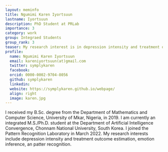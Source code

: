 ```yaml
---
layout: meminfo
title: Ngumimi Karen Iyortsuun
lastname: Iyortsuun
description: PhD Student at PRLab
importance: 3
category: work
group: Integraed Students
group_rank: 3
teaser: My research interest is in depression intensity and treatment outcome estimation, emotion inference, and pattern recognition...
profile:
  name: Ngumimi Karen Iyortsuun
  email: kareniyortsuun(at)gmail.com
  twitter: symplykaren
  facebook:
  orcid: 0000-0002-9704-8056
  github: symplykaren
  linkedin:
  website: https://symplykaren.github.io/webpage/
  align: right
  image: karen.jpg
---
```



I received my B.Sc. degree from the Department of Mathematics and Computer Science, University of Mkar, Nigeria, in 2019. I am currently an integrated M.S./Ph.D. student at the Department of Artificial Intelligence Convergence, Chonnam National University, South Korea. I joined the Pattern Recognition Laboratory in March 2022. My research interests include depression intensity and treatment outcome estimation, emotion inference, an patter recognition.


<!--stackedit_data:
eyJoaXN0b3J5IjpbMjE0NjA3MDk4LC0xOTg0Mzc1ODc4XX0=
-->
